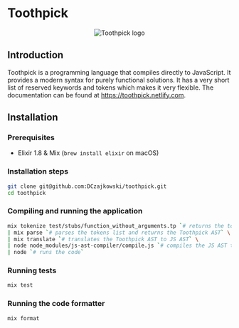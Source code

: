# Toothpick
<p align="center"><img src="https://i.imgur.com/WtjJQz7.png" alt="Toothpick logo" /></p>

## Introduction

Toothpick is a programming language that compiles directly to JavaScript. It provides a modern syntax for purely functional solutions.
It has a very short list of reserved keywords and tokens which makes it very flexible.
The documentation can be found at https://toothpick.netlify.com.

## Installation
### Prerequisites

* Elixir 1.8 & Mix (`brew install elixir` on macOS)

### Installation steps

```bash
git clone git@github.com:DCzajkowski/toothpick.git
cd toothpick
```

### Compiling and running the application

```bash
mix tokenize test/stubs/function_without_arguments.tp `# returns the tokens list` \
| mix parse `# parses the tokens list and returns the Toothpick AST` \
| mix translate `# translates the Toothpick AST to JS AST` \
| node node_modules/js-ast-compiler/compile.js `# compiles the JS AST to JS code` \
| node `# runs the code`
```

### Running tests

```bash
mix test
```

### Running the code formatter

```bash
mix format
```
